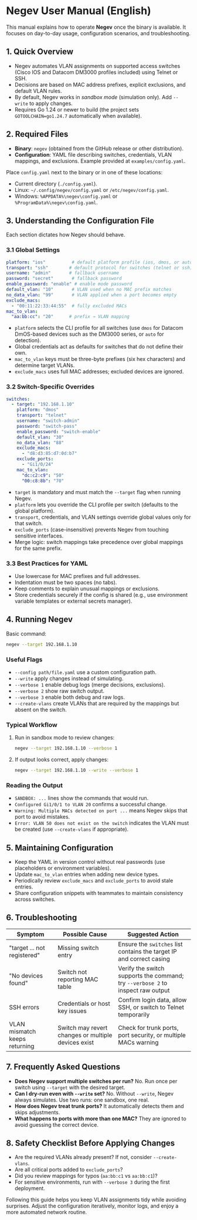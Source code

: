 # Negev User Manual (English)

This manual explains how to operate **Negev** once the binary is available. It focuses on day-to-day usage, configuration scenarios, and troubleshooting.

## 1. Quick Overview
- Negev automates VLAN assignments on supported access switches (Cisco IOS and Datacom DM3000 profiles included) using Telnet or SSH.
- Decisions are based on MAC address prefixes, explicit exclusions, and default VLAN rules.
- By default, Negev works in *sandbox mode* (simulation only). Add `--write` to apply changes.
- Requires Go 1.24 or newer to build (the project sets `GOTOOLCHAIN=go1.24.7` automatically when available).

## 2. Required Files
- **Binary**: `negev` (obtained from the GitHub release or other distribution).
- **Configuration**: YAML file describing switches, credentials, VLAN mappings, and exclusions. Example provided at `examples/config.yaml`.

Place `config.yaml` next to the binary or in one of these locations:
- Current directory (`./config.yaml`).
- Linux: `~/.config/negev/config.yaml` or `/etc/negev/config.yaml`.
- Windows: `%APPDATA%\negev\config.yaml` or `%ProgramData%\negev\config.yaml`.

## 3. Understanding the Configuration File
Each section dictates how Negev should behave.

### 3.1 Global Settings
```yaml
platform: "ios"          # default platform profile (ios, dmos, or auto)
transport: "ssh"        # default protocol for switches (telnet or ssh)
username: "admin"       # fallback username
password: "secret"       # fallback password
enable_password: "enable" # enable mode password
default_vlan: "10"       # VLAN used when no MAC prefix matches
no_data_vlan: "99"       # VLAN applied when a port becomes empty
exclude_macs:
  - "00:11:22:33:44:55"  # fully excluded MACs
mac_to_vlan:
  "aa:bb:cc": "20"      # prefix → VLAN mapping
```

- `platform` selects the CLI profile for all switches (use `dmos` for Datacom DmOS-based devices such as the DM3000 series, or `auto` for detection).
- Global credentials act as defaults for switches that do not define their own.
- `mac_to_vlan` keys must be three-byte prefixes (six hex characters) and determine target VLANs.
- `exclude_macs` uses full MAC addresses; excluded devices are ignored.

### 3.2 Switch-Specific Overrides
```yaml
switches:
  - target: "192.168.1.10"
    platform: "dmos"
    transport: "telnet"
    username: "switch-admin"
    password: "switch-pass"
    enable_password: "switch-enable"
    default_vlan: "30"
    no_data_vlan: "88"
    exclude_macs:
      - "d8:d3:85:d7:0d:b7"
    exclude_ports:
      - "Gi1/0/24"
    mac_to_vlan:
      "dc:c2:c9": "50"
      "00:c8:8b": "70"
```

- `target` is mandatory and must match the `--target` flag when running Negev.
- `platform` lets you override the CLI profile per switch (defaults to the global platform).
- `transport`, credentials, and VLAN settings override global values only for that switch.
- `exclude_ports` (case-insensitive) prevents Negev from touching sensitive interfaces.
- Merge logic: switch mappings take precedence over global mappings for the same prefix.

### 3.3 Best Practices for YAML
- Use lowercase for MAC prefixes and full addresses.
- Indentation must be two spaces (no tabs).
- Keep comments to explain unusual mappings or exclusions.
- Store credentials securely if the config is shared (e.g., use environment variable templates or external secrets manager).

## 4. Running Negev
Basic command:
```bash
negev --target 192.168.1.10
```

### Useful Flags
- `--config path/file.yaml` use a custom configuration path.
- `--write` apply changes instead of simulating.
- `--verbose 1` enable debug logs (merge decisions, exclusions).
- `--verbose 2` show raw switch output.
- `--verbose 3` enable both debug and raw logs.
- `--create-vlans` create VLANs that are required by the mappings but absent on the switch.

### Typical Workflow
1. Run in sandbox mode to review changes:
   ```bash
   negev --target 192.168.1.10 --verbose 1
   ```
2. If output looks correct, apply changes:
   ```bash
   negev --target 192.168.1.10 --write --verbose 1
   ```

### Reading the Output
- `SANDBOX: ...` lines show the commands that would run.
- `Configured Gi1/0/1 to VLAN 20` confirms a successful change.
- `Warning: Multiple MACs detected on port ...` means Negev skips that port to avoid mistakes.
- `Error: VLAN 50 does not exist on the switch` indicates the VLAN must be created (use `--create-vlans` if appropriate).

## 5. Maintaining Configuration
- Keep the YAML in version control without real passwords (use placeholders or environment variables).
- Update `mac_to_vlan` entries when adding new device types.
- Periodically review `exclude_macs` and `exclude_ports` to avoid stale entries.
- Share configuration snippets with teammates to maintain consistency across switches.

## 6. Troubleshooting
| Symptom | Possible Cause | Suggested Action |
| --- | --- | --- |
| "target ... not registered" | Missing switch entry | Ensure the `switches` list contains the target IP and correct casing |
| "No devices found" | Switch not reporting MAC table | Verify the switch supports the command; try `--verbose 2` to inspect raw output |
| SSH errors | Credentials or host key issues | Confirm login data, allow SSH, or switch to Telnet temporarily |
| VLAN mismatch keeps returning | Switch may revert changes or multiple devices exist | Check for trunk ports, port security, or multiple MACs warning |

## 7. Frequently Asked Questions
- **Does Negev support multiple switches per run?** No. Run once per switch using `--target` with the desired target.
- **Can I dry-run even with `--write` set?** No. Without `--write`, Negev always simulates. Use two runs: one sandbox, one real.
- **How does Negev treat trunk ports?** It automatically detects them and skips adjustments.
- **What happens to ports with more than one MAC?** They are ignored to avoid guessing the correct device.

## 8. Safety Checklist Before Applying Changes
- Are the required VLANs already present? If not, consider `--create-vlans`.
- Are all critical ports added to `exclude_ports`?
- Did you review mappings for typos (`aa:bb:c1` vs `aa:bb:c1`)?
- For sensitive environments, run with `--verbose 3` during the first deployment.

Following this guide helps you keep VLAN assignments tidy while avoiding surprises. Adjust the configuration iteratively, monitor logs, and enjoy a more automated network routine.
